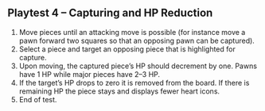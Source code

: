 ## Playtest 4 – Capturing and HP Reduction

1. Move pieces until an attacking move is possible (for instance move
   a pawn forward two squares so that an opposing pawn can be captured).
2. Select a piece and target an opposing piece that is highlighted for capture.
3. Upon moving, the captured piece’s HP should decrement by one. Pawns
   have 1 HP while major pieces have 2–3 HP.
4. If the target’s HP drops to zero it is removed from the board. If
   there is remaining HP the piece stays and displays fewer heart icons.
5. End of test.
